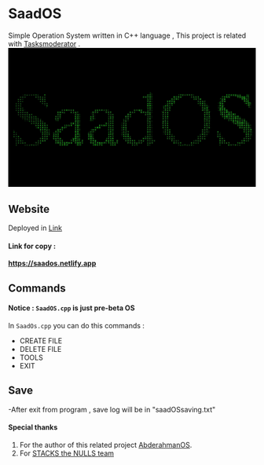 # SaadOS
Simple Operation System written in C++ language , This project is related with [Tasksmoderator](https://github.com/Saad711T/Tasksmoderator) .
![SaadOS](SaadOS.png)

## Website
Deployed in [Link](https://saados.netlify.app)
#### Link for copy :
**https://saados.netlify.app**

## Commands
#### Notice : `SaadOS.cpp` is just pre-beta OS
In `SaadOs.cpp` you can do this commands :

- CREATE FILE
- DELETE FILE
- TOOLS
- EXIT


## Save
-After exit from program , save log will be in "saadOSsaving.txt"

#### Special thanks
1. For the author of this related project [AbderahmanOS](https://github.com/0xangoone/AbderahmanOS).
2. For [STACKS the NULLS team](https://x.com/stacksthenulls)

